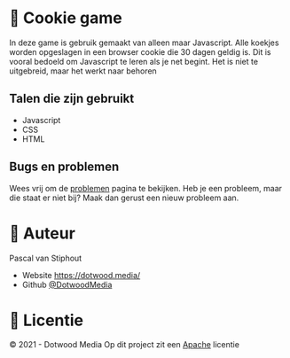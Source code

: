# 🍪 Cookie game
In deze game is gebruik gemaakt van alleen maar Javascript. Alle koekjes worden opgeslagen in een browser cookie die 30 dagen geldig is.
Dit is vooral bedoeld om Javascript te leren als je net begint. Het is niet te uitgebreid, maar het werkt naar behoren

## Talen die zijn gebruikt
- Javascript
- CSS
- HTML

## Bugs en problemen
Wees vrij om de <a href="https://github.com/DotwoodMedia/cookiegame/issues">problemen</a> pagina te bekijken. 
Heb je een probleem, maar die staat er niet bij? Maak dan gerust een nieuw probleem aan.

# 👤 Auteur
Pascal van Stiphout
- Website <a href="https://dotwood.media/">https://dotwood.media/</a>
- Github <a href="https://github.com/DotwoodMedia">@DotwoodMedia</a>

# 📑 Licentie
© 2021 - Dotwood Media
Op dit project zit een <a href="https://github.com/DotwoodMedia/cookiegame/blob/main/LICENSE">Apache</a> licentie